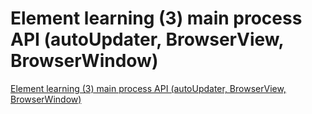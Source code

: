 # Element learning (3) main process API (autoUpdater, BrowserView, BrowserWindow)
[Element learning (3) main process API (autoUpdater, BrowserView, BrowserWindow)](https://aiwithcloud.com/2022/09/19/element_learning_3_main_process_api_autoupdater_browserview_browserwindow/)